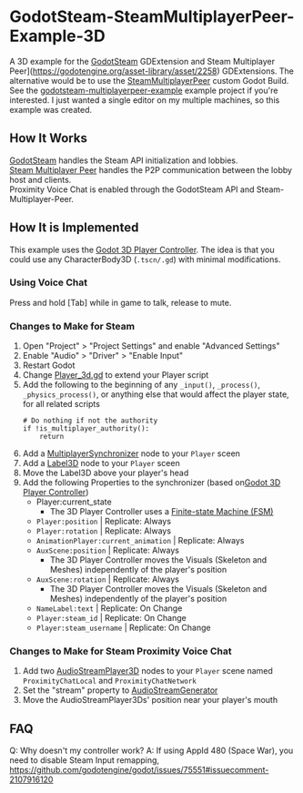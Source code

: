 # GodotSteam-SteamMultiplayerPeer-Example-3D
A 3D example for the [GodotSteam](https://godotsteam.com/) GDExtension and Steam Multiplayer Peer](https://godotengine.org/asset-library/asset/2258) GDExtensions. The alternative would be to use the [SteamMultiplayerPeer](https://godotsteam.com/getting_started/what_are_you_making/#multiplayer-using-godots-multiplayerpeer-nodes) custom Godot Build. See the [godotsteam-multiplayerpeer-example](https://github.com/kirbycope/godotsteam-multiplayerpeer-example) example project if you're interested. I just wanted a single editor on my multiple machines, so this example was created.

## How It Works
[GodotSteam](https://godotsteam.com/) handles the Steam API initialization and lobbies.</br>
[Steam Multiplayer Peer](https://godotengine.org/asset-library/asset/2258) handles the P2P communication between the lobby host and clients.</br>
Proximity Voice Chat is enabled through the GodotSteam API and Steam-Multiplayer-Peer.

## How It is Implemented
This example uses the [Godot 3D Player Controller](https://github.com/kirbycope/godot-3d-player-controller). The idea is that you could use any CharacterBody3D (`.tscn/.gd`) with minimal modifications.

### Using Voice Chat
Press and hold [Tab] while in game to talk, release to mute.

### Changes to Make for Steam
1. Open "Project" > "Project Settings" and enable "Advanced Settings"
1. Enable "Audio" > "Driver" > "Enable Input"
1. Restart Godot
1. Change [Player_3d.gd](/scenes/main/player_3d.gd) to extend your Player script
1. Add the following to the beginning of any `_input()`, `_process()`, `_physics_process()`, or anything else that would affect the player state, for all related scripts
    ```
    # Do nothing if not the authority
    if !is_multiplayer_authority():
        return
    ```
1. Add a [MultiplayerSynchronizer](https://docs.godotengine.org/en/4.4/classes/class_multiplayersynchronizer.html) node to your `Player` sceen
1. Add a [Label3D](https://docs.godotengine.org/en/4.4/classes/class_label3d.html) node to your `Player` sceen
1. Move the Label3D above your player's head
1. Add the following Properties to the synchronizer (based on[Godot 3D Player Controller](https://github.com/kirbycope/godot-3d-player-controller))
    - Player:current_state
        - The 3D Player Controller uses a [Finite-state Machine (FSM)](https://en.wikipedia.org/wiki/Finite-state_machine)
    - `Player:position` | Replicate: Always
    - `Player:rotation` | Replicate: Always
    - `AnimationPlayer:current_animation` | Replicate: Always
    - `AuxScene:position` | Replicate: Always
        - The 3D Player Controller moves the Visuals (Skeleton and Meshes) independently of the player's position
    - `AuxScene:rotation` | Replicate: Always
        - The 3D Player Controller moves the Visuals (Skeleton and Meshes) independently of the player's position
    - `NameLabel:text` | Replicate: On Change
    - `Player:steam_id` | Replicate: On Change
    - `Player:steam_username` | Replicate: On Change

### Changes to Make for Steam Proximity Voice Chat
1. Add two [AudioStreamPlayer3D](https://docs.godotengine.org/en/4.4/classes/class_audiostreamplayer3d.html) nodes to your `Player` scene named `ProximityChatLocal` and `ProximityChatNetwork`
1. Set the "stream" property to [AudioStreamGenerator](https://docs.godotengine.org/en/4.4/classes/class_audiostreamgenerator.html)
1. Move the AudioStreamPlayer3Ds' position near your player's mouth

## FAQ
Q: Why doesn't my controller work?
A: If using AppId 480 (Space War), you need to disable Steam Input remapping, https://github.com/godotengine/godot/issues/75551#issuecomment-2107916120

